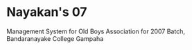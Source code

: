 # Nayakan's 07
Management System for Old Boys Association for 2007 Batch, Bandaranayake College Gampaha
